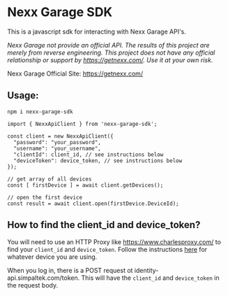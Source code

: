 # Nexx Garage SDK

This is a javascript sdk for interacting with Nexx Garage API's.

*Nexx Garage not provide an official API. The results of this project are merely from reverse engineering. This project does not have any official relationship or support by https://getnexx.com/. Use it at your own risk.*

Nexx Garage Official Site: https://getnexx.com/

## Usage:

```
npm i nexx-garage-sdk
```


```
import { NexxApiClient } from 'nexx-garage-sdk';

const client = new NexxApiClient({
  "password": "your_password",
  "username": "your_username",
  "clientId": client_id, // see instructions below
  "deviceToken": device_token, // see instructions below
});

// get array of all devices
const [ firstDevice ] = await client.getDevices();

// open the first device
const result = await client.open(firstDevice.DeviceId);
```

## How to find the client_id and device_token?

You will need to use an HTTP Proxy like https://www.charlesproxy.com/ to find your
`client_id` and `device_token`. Follow the instructions [here](https://www.charlesproxy.com/documentation/using-charles/ssl-certificates/) for whatever device you are using.

When you log in, there is a POST request ot identity-api.simpaltek.com/token. This will have the `client_id` and `device_token` in the request body.


